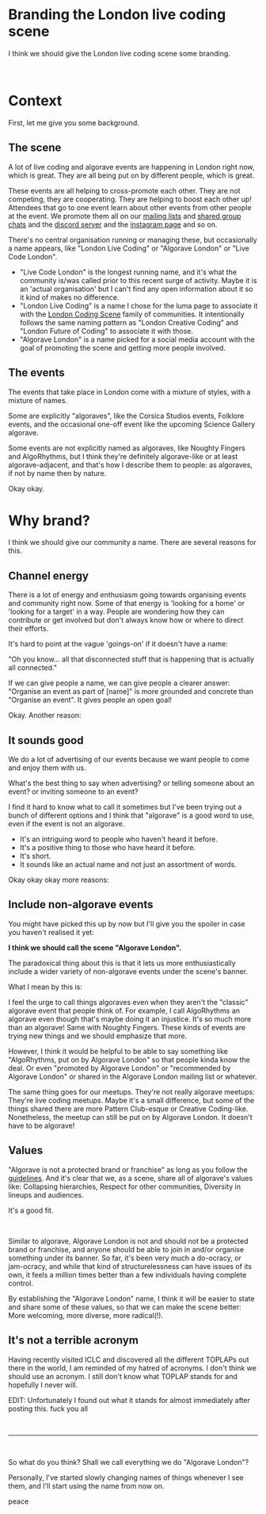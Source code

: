 # Branding the London live coding scene

I think we should give the London live coding scene some branding.

<br>

# Context

First, let me give you some background.

## The scene

A lot of live coding and algorave events are happening in London right now, which is great. They are all being put on by different people, which is great.

These events are all helping to cross-promote each other. They are not competing, they are cooperating. They are helping to boost each other up! Attendees that go to one event learn about other events from other people at the event. We promote them all on our [mailing lists](https://lu.ma/londonlivecoding) and [shared group chats](https://signal.group/#CjQKILVUFMuI1r_tNi4k7Ei4aHTOSVZfYljCjnzal_hmKtMlEhDWv7WqmYv7p2DDkHu4_kGQ) and the [discord server](https://discord.gg/YtUVbYznam) and the [instagram page](https://www.instagram.com/algorave_london?igsh=MWQ2YWc4c3M2cnA2eA==) and so on. 

There's no central organisation running or managing these, but occasionally a name appears, like "London Live Coding" or "Algorave London" or "Live Code London".

- "Live Code London" is the longest running name, and it's what the community is/was called prior to this recent surge of activity. Maybe it is an 'actual organisation' but I can't find any open information about it so it kind of makes no difference. 
- "London Live Coding" is a name I chose for the luma page to associate it with the [London Coding Scene](https://www.todepond.com/wikiblogarden/london/) family of communities. It intentionally follows the same naming pattern as "London Creative Coding" and "London Future of Coding" to associate it with those.
- "Algorave London" is a name picked for a social media account with the goal of promoting the scene and getting more people involved.

## The events

The events that take place in London come with a mixture of styles, with a mixture of names. 

Some are explicitly "algoraves", like the Corsica Studios events, Folklore events, and the occasional one-off event like the upcoming Science Gallery algorave.

Some events are not explicitly named as algoraves, like Noughty Fingers and AlgoRhythms, but I think they're definitely algorave-like or at least algorave-adjacent, and that's how I describe them to people: as algoraves, if not by name then by nature.

Okay okay.

# Why brand?

I think we should give our community a name. There are several reasons for this.

## Channel energy

There is a lot of energy and enthusiasm going towards organising events and community right now. Some of that energy is 'looking for a home' or 'looking for a target' in a way. People are wondering how they can contribute or get involved but don't always know how or where to direct their efforts.

It's hard to point at the vague 'goings-on' if it doesn't have a name:

"Oh you know... all that disconnected stuff that is happening that is actually all connected."

If we can give people a name, we can give people a clearer answer: "Organise an event as part of [name]" is more grounded and concrete than "Organise an event". It gives people an open goal! 

Okay. Another reason:

## It sounds good

We do a lot of advertising of our events because we want people to come and enjoy them with us.

What's the best thing to say when advertising? or telling someone about an event? or inviting someone to an event?

I find it hard to know what to call it sometimes but I've been trying out a bunch of different options and I think that "algorave" is a good word to use, even if the event is not an algorave.

- It's an intriguing word to people who haven't heard it before.
- It's a positive thing to those who have heard it before. 
- It's short.
- It sounds like an actual name and not just an assortment of words. 

Okay okay okay more reasons:

## Include non-algorave events

You might have picked this up by now but I'll give you the spoiler in case you haven't realised it yet: 

**I think we should call the scene "Algorave London".**

The paradoxical thing about this is that it lets us more enthusiastically include a wider variety of non-algorave events under the scene's banner.

What I mean by this is:

I feel the urge to call things algoraves even when they aren't the "classic" algorave event that people think of. For example, I call AlgoRhythms an algorave even though that's maybe doing it an injustice. It's so much more than an algorave! Same with Noughty Fingers. These kinds of events are trying new things and we should emphasize that more. 

However, I think it would be helpful to be able to say something like "AlgoRhythms, put on by Algorave London" so that people kinda know the deal. Or even "promoted by Algorave London" or "recommended by Algorave London" or shared in the Algorave London mailing list or whatever.

The same thing goes for our meetups. They're not really algorave meetups: They're live coding meetups. Maybe it's a small difference, but some of the things shared there are more Pattern Club-esque or Creative Coding-like. Nonetheless, the meetup can still be put on by Algorave London. It doesn't have to be algorave! 

## Values

"Algorave is not a protected brand or franchise" as long as you follow the [guidelines](https://github.com/Algorave/guidelines/blob/master/README_en.md). And it's clear that we, as a scene, share all of algorave's values like: Collapsing hierarchies, Respect for other communities, Diversity in lineups and audiences. 

It's a good fit. 

<br>

Similar to algorave, Algorave London is not and should not be a protected brand or franchise, and anyone should be able to join in and/or organise something under its banner. So far, it's been very much a do-ocracy, or jam-ocracy, and while that kind of structurelessness can have issues of its own, it feels a million times better than a few individuals having complete control. 

By establishing the "Algorave London" name, I think it will be easier to state and share some of these values, so that we can make the scene better: More welcoming, more diverse, more radical(!).

## It's not a terrible acronym

Having recently visited ICLC and discovered all the different TOPLAPs out there in the world, I am reminded of my hatred of acronyms. I don't think we should use an acronym. I still don't know what TOPLAP stands for and hopefully I never will. 

EDIT: Unfortunately I found out what it stands for almost immediately after posting this. fuck you all

<br>

---

<br>

So what do you think? Shall we call everything we do "Algorave London"?

Personally, I've started slowly changing names of things whenever I see them, and I'll start using the name from now on. 

peace




